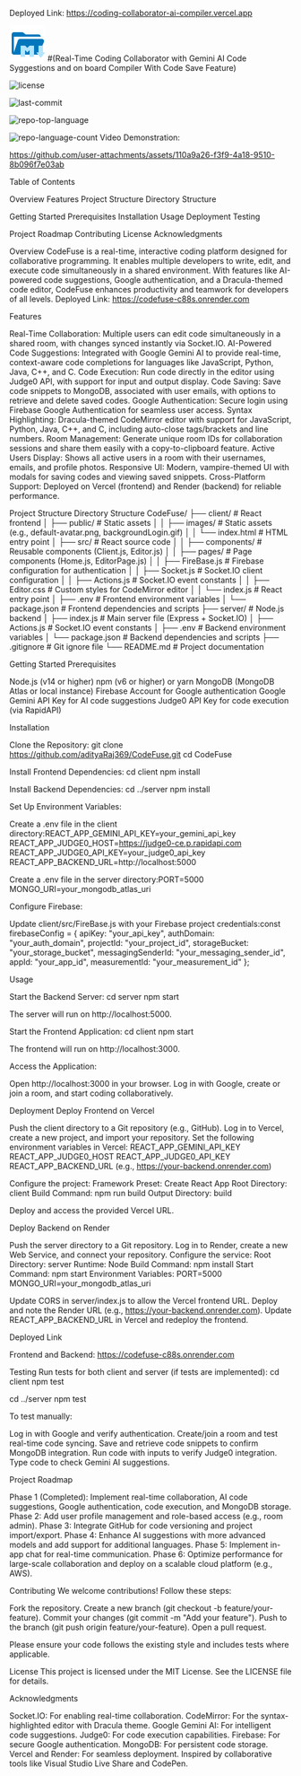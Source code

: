 
Deployed Link:    https://coding-collaborator-ai-compiler.vercel.app

![](https://raw.githubusercontent.com/PKief/vscode-material-icon-theme/ec559a9f6bfd399b82bb44393651661b08aaf7ba/icons/folder-markdown-open.svg)
#(Real-Time Coding Collaborator with Gemini AI Code Syggestions and on board Compiler With Code Save Feature)

![license](https://img.shields.io/github/license/adityaRaj369/CodeFuse?style=default&logo=opensourceinitiative&logoColor=white&color=0080ff)

![last-commit](https://img.shields.io/github/last-commit/adityaRaj369/CodeFuse?style=default&logo=git&logoColor=white&color=0080ff)

![repo-top-language](https://img.shields.io/github/languages/top/adityaRaj369/CodeFuse?style=default&color=0080ff)

![repo-language-count](https://img.shields.io/github/languages/count/adityaRaj369/CodeFuse?style=default&color=0080ff)
Video Demonstration:

https://github.com/user-attachments/assets/110a9a26-f3f9-4a18-9510-8b096f7e03ab

Table of Contents

Overview
Features
Project Structure
Directory Structure


Getting Started
Prerequisites
Installation
Usage
Deployment
Testing


Project Roadmap
Contributing
License
Acknowledgments


Overview
CodeFuse is a real-time, interactive coding platform designed for collaborative programming. It enables multiple developers to write, edit, and execute code simultaneously in a shared environment. With features like AI-powered code suggestions, Google authentication, and a Dracula-themed code editor, CodeFuse enhances productivity and teamwork for developers of all levels.
Deployed Link: https://codefuse-c88s.onrender.com

Features

Real-Time Collaboration: Multiple users can edit code simultaneously in a shared room, with changes synced instantly via Socket.IO.
AI-Powered Code Suggestions: Integrated with Google Gemini AI to provide real-time, context-aware code completions for languages like JavaScript, Python, Java, C++, and C.
Code Execution: Run code directly in the editor using Judge0 API, with support for input and output display.
Code Saving: Save code snippets to MongoDB, associated with user emails, with options to retrieve and delete saved codes.
Google Authentication: Secure login using Firebase Google Authentication for seamless user access.
Syntax Highlighting: Dracula-themed CodeMirror editor with support for JavaScript, Python, Java, C++, and C, including auto-close tags/brackets and line numbers.
Room Management: Generate unique room IDs for collaboration sessions and share them easily with a copy-to-clipboard feature.
Active Users Display: Shows all active users in a room with their usernames, emails, and profile photos.
Responsive UI: Modern, vampire-themed UI with modals for saving codes and viewing saved snippets.
Cross-Platform Support: Deployed on Vercel (frontend) and Render (backend) for reliable performance.


Project Structure
Directory Structure
CodeFuse/
├── client/                     # React frontend
│   ├── public/                 # Static assets
│   │   ├── images/             # Static assets (e.g., default-avatar.png, backgroundLogin.gif)
│   │   └── index.html          # HTML entry point
│   ├── src/                    # React source code
│   │   ├── components/         # Reusable components (Client.js, Editor.js)
│   │   ├── pages/              # Page components (Home.js, EditorPage.js)
│   │   ├── FireBase.js         # Firebase configuration for authentication
│   │   ├── Socket.js           # Socket.IO client configuration
│   │   ├── Actions.js          # Socket.IO event constants
│   │   ├── Editor.css          # Custom styles for CodeMirror editor
│   │   └── index.js            # React entry point
│   ├── .env                    # Frontend environment variables
│   └── package.json            # Frontend dependencies and scripts
├── server/                     # Node.js backend
│   ├── index.js                # Main server file (Express + Socket.IO)
│   ├── Actions.js              # Socket.IO event constants
│   ├── .env                    # Backend environment variables
│   └── package.json            # Backend dependencies and scripts
├── .gitignore                  # Git ignore file
└── README.md                   # Project documentation


Getting Started
Prerequisites

Node.js (v14 or higher)
npm (v6 or higher) or yarn
MongoDB (MongoDB Atlas or local instance)
Firebase Account for Google authentication
Google Gemini API Key for AI code suggestions
Judge0 API Key for code execution (via RapidAPI)

Installation

Clone the Repository:
git clone https://github.com/adityaRaj369/CodeFuse.git
cd CodeFuse


Install Frontend Dependencies:
cd client
npm install


Install Backend Dependencies:
cd ../server
npm install


Set Up Environment Variables:

Create a .env file in the client directory:REACT_APP_GEMINI_API_KEY=your_gemini_api_key
REACT_APP_JUDGE0_HOST=https://judge0-ce.p.rapidapi.com
REACT_APP_JUDGE0_API_KEY=your_judge0_api_key
REACT_APP_BACKEND_URL=http://localhost:5000


Create a .env file in the server directory:PORT=5000
MONGO_URI=your_mongodb_atlas_uri




Configure Firebase:

Update client/src/FireBase.js with your Firebase project credentials:const firebaseConfig = {
  apiKey: "your_api_key",
  authDomain: "your_auth_domain",
  projectId: "your_project_id",
  storageBucket: "your_storage_bucket",
  messagingSenderId: "your_messaging_sender_id",
  appId: "your_app_id",
  measurementId: "your_measurement_id"
};





Usage

Start the Backend Server:
cd server
npm start

The server will run on http://localhost:5000.

Start the Frontend Application:
cd client
npm start

The frontend will run on http://localhost:3000.

Access the Application:

Open http://localhost:3000 in your browser.
Log in with Google, create or join a room, and start coding collaboratively.



Deployment
Deploy Frontend on Vercel

Push the client directory to a Git repository (e.g., GitHub).
Log in to Vercel, create a new project, and import your repository.
Set the following environment variables in Vercel:
REACT_APP_GEMINI_API_KEY
REACT_APP_JUDGE0_HOST
REACT_APP_JUDGE0_API_KEY
REACT_APP_BACKEND_URL (e.g., https://your-backend.onrender.com)


Configure the project:
Framework Preset: Create React App
Root Directory: client
Build Command: npm run build
Output Directory: build


Deploy and access the provided Vercel URL.

Deploy Backend on Render

Push the server directory to a Git repository.
Log in to Render, create a new Web Service, and connect your repository.
Configure the service:
Root Directory: server
Runtime: Node
Build Command: npm install
Start Command: npm start
Environment Variables:
PORT=5000
MONGO_URI=your_mongodb_atlas_uri




Update CORS in server/index.js to allow the Vercel frontend URL.
Deploy and note the Render URL (e.g., https://your-backend.onrender.com).
Update REACT_APP_BACKEND_URL in Vercel and redeploy the frontend.

Deployed Link

Frontend and Backend: https://codefuse-c88s.onrender.com

Testing
Run tests for both client and server (if tests are implemented):
cd client
npm test

cd ../server
npm test

To test manually:

Log in with Google and verify authentication.
Create/join a room and test real-time code syncing.
Save and retrieve code snippets to confirm MongoDB integration.
Run code with inputs to verify Judge0 integration.
Type code to check Gemini AI suggestions.


Project Roadmap

Phase 1 (Completed): Implement real-time collaboration, AI code suggestions, Google authentication, code execution, and MongoDB storage.
Phase 2: Add user profile management and role-based access (e.g., room admin).
Phase 3: Integrate GitHub for code versioning and project import/export.
Phase 4: Enhance AI suggestions with more advanced models and add support for additional languages.
Phase 5: Implement in-app chat for real-time communication.
Phase 6: Optimize performance for large-scale collaboration and deploy on a scalable cloud platform (e.g., AWS).


Contributing
We welcome contributions! Follow these steps:

Fork the repository.
Create a new branch (git checkout -b feature/your-feature).
Commit your changes (git commit -m "Add your feature").
Push to the branch (git push origin feature/your-feature).
Open a pull request.

Please ensure your code follows the existing style and includes tests where applicable.

License
This project is licensed under the MIT License. See the LICENSE file for details.

Acknowledgments

Socket.IO: For enabling real-time collaboration.
CodeMirror: For the syntax-highlighted editor with Dracula theme.
Google Gemini AI: For intelligent code suggestions.
Judge0: For code execution capabilities.
Firebase: For secure Google authentication.
MongoDB: For persistent code storage.
Vercel and Render: For seamless deployment.
Inspired by collaborative tools like Visual Studio Live Share and CodePen.


